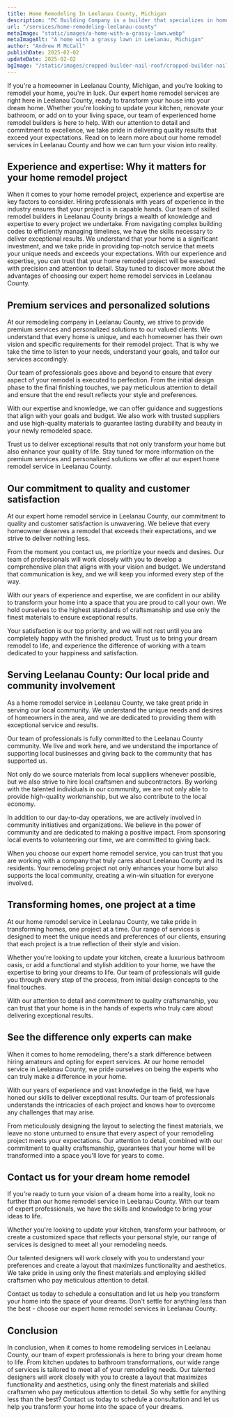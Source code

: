 ```yaml
---
title: Home Remodeling In Leelanau County, Michigan
description: "PC Building Company is a builder that specializes in home remodels in Leelanau County, Michigan"
url: "/services/home-remodeling-leelanau-county"
metaImage: "static/images/a-home-with-a-grassy-lawn.webp"
metaImageAlt: "A home with a grassy lawn in Leelanau, Michigan"
author: "Andrew M McCall"
publishDate: 2025-02-02
updateDate: 2025-02-02
bgImage: "/static/images/cropped-builder-nail-roof/cropped-builder-nail-roof-1280-720.jpg"
---
```


If you're a homeowner in Leelanau County, Michigan, and you're looking to remodel your home, you're in luck. Our expert home remodel services are right here in Leelanau County, ready to transform your house into your dream home. Whether you're looking to update your kitchen, renovate your bathroom, or add on to your living space, our team of experienced home remodel builders is here to help. With our attention to detail and commitment to excellence, we take pride in delivering quality results that exceed your expectations. Read on to learn more about our home remodel services in Leelanau County and how we can turn your vision into reality.

##  Experience and expertise: Why it matters for your home remodel project

When it comes to your home remodel project, experience and expertise are key factors to consider. Hiring professionals with years of experience in the industry ensures that your project is in capable hands. Our team of skilled remodel builders in Leelanau County brings a wealth of knowledge and expertise to every project we undertake. From navigating complex building codes to efficiently managing timelines, we have the skills necessary to deliver exceptional results. We understand that your home is a significant investment, and we take pride in providing top-notch service that meets your unique needs and exceeds your expectations. With our experience and expertise, you can trust that your home remodel project will be executed with precision and attention to detail. Stay tuned to discover more about the advantages of choosing our expert home remodel services in Leelanau County.

## Premium services and personalized solutions

At our remodeling company in Leelanau County, we strive to provide premium services and personalized solutions to our valued clients. We understand that every home is unique, and each homeowner has their own vision and specific requirements for their remodel project. That is why we take the time to listen to your needs, understand your goals, and tailor our services accordingly.

Our team of professionals goes above and beyond to ensure that every aspect of your remodel is executed to perfection. From the initial design phase to the final finishing touches, we pay meticulous attention to detail and ensure that the end result reflects your style and preferences.

With our expertise and knowledge, we can offer guidance and suggestions that align with your goals and budget. We also work with trusted suppliers and use high-quality materials to guarantee lasting durability and beauty in your newly remodeled space.

Trust us to deliver exceptional results that not only transform your home but also enhance your quality of life. Stay tuned for more information on the premium services and personalized solutions we offer at our expert home remodel service in Leelanau County.

## Our commitment to quality and customer satisfaction

At our expert home remodel service in Leelanau County, our commitment to quality and customer satisfaction is unwavering. We believe that every homeowner deserves a remodel that exceeds their expectations, and we strive to deliver nothing less.

From the moment you contact us, we prioritize your needs and desires. Our team of professionals will work closely with you to develop a comprehensive plan that aligns with your vision and budget. We understand that communication is key, and we will keep you informed every step of the way.

With our years of experience and expertise, we are confident in our ability to transform your home into a space that you are proud to call your own. We hold ourselves to the highest standards of craftsmanship and use only the finest materials to ensure exceptional results.

Your satisfaction is our top priority, and we will not rest until you are completely happy with the finished product. Trust us to bring your dream remodel to life, and experience the difference of working with a team dedicated to your happiness and satisfaction.

## Serving Leelanau County: Our local pride and community involvement

As a home remodel service in Leelanau County, we take great pride in serving our local community. We understand the unique needs and desires of homeowners in the area, and we are dedicated to providing them with exceptional service and results.

Our team of professionals is fully committed to the Leelanau County community. We live and work here, and we understand the importance of supporting local businesses and giving back to the community that has supported us.

Not only do we source materials from local suppliers whenever possible, but we also strive to hire local craftsmen and subcontractors. By working with the talented individuals in our community, we are not only able to provide high-quality workmanship, but we also contribute to the local economy.

In addition to our day-to-day operations, we are actively involved in community initiatives and organizations. We believe in the power of community and are dedicated to making a positive impact. From sponsoring local events to volunteering our time, we are committed to giving back.

When you choose our expert home remodel service, you can trust that you are working with a company that truly cares about Leelanau County and its residents. Your remodeling project not only enhances your home but also supports the local community, creating a win-win situation for everyone involved.

## Transforming homes, one project at a time

At our home remodel service in Leelanau County, we take pride in transforming homes, one project at a time. Our range of services is designed to meet the unique needs and preferences of our clients, ensuring that each project is a true reflection of their style and vision.

Whether you're looking to update your kitchen, create a luxurious bathroom oasis, or add a functional and stylish addition to your home, we have the expertise to bring your dreams to life. Our team of professionals will guide you through every step of the process, from initial design concepts to the final touches.

With our attention to detail and commitment to quality craftsmanship, you can trust that your home is in the hands of experts who truly care about delivering exceptional results. 

## See the difference only experts can make

When it comes to home remodeling, there's a stark difference between hiring amateurs and opting for expert services. At our home remodel service in Leelanau County, we pride ourselves on being the experts who can truly make a difference in your home.

With our years of experience and vast knowledge in the field, we have honed our skills to deliver exceptional results. Our team of professionals understands the intricacies of each project and knows how to overcome any challenges that may arise.

From meticulously designing the layout to selecting the finest materials, we leave no stone unturned to ensure that every aspect of your remodeling project meets your expectations. Our attention to detail, combined with our commitment to quality craftsmanship, guarantees that your home will be transformed into a space you'll love for years to come.

## Contact us for your dream home remodel

If you're ready to turn your vision of a dream home into a reality, look no further than our home remodel service in Leelanau County. With our team of expert professionals, we have the skills and knowledge to bring your ideas to life.

Whether you're looking to update your kitchen, transform your bathroom, or create a customized space that reflects your personal style, our range of services is designed to meet all your remodeling needs.

Our talented designers will work closely with you to understand your preferences and create a layout that maximizes functionality and aesthetics. We take pride in using only the finest materials and employing skilled craftsmen who pay meticulous attention to detail.

Contact us today to schedule a consultation and let us help you transform your home into the space of your dreams. Don't settle for anything less than the best - choose our expert home remodel services in Leelanau County.

## Conclusion

In conclusion, when it comes to home remodeling services in Leelanau County, our team of expert professionals is here to bring your dream home to life. From kitchen updates to bathroom transformations, our wide range of services is tailored to meet all of your remodeling needs. Our talented designers will work closely with you to create a layout that maximizes functionality and aesthetics, using only the finest materials and skilled craftsmen who pay meticulous attention to detail. So why settle for anything less than the best? Contact us today to schedule a consultation and let us help you transform your home into the space of your dreams.